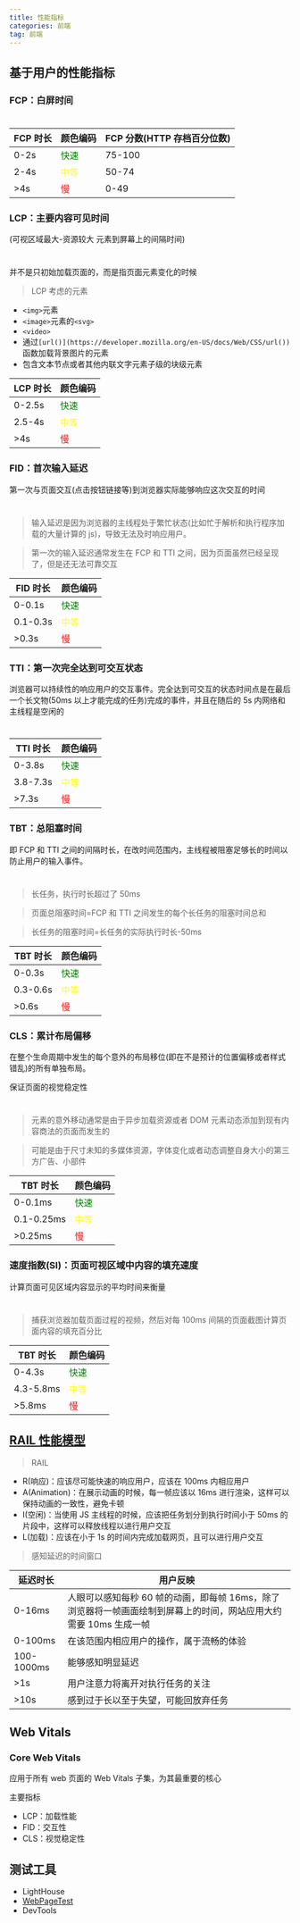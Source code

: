 ```yaml
---
title: 性能指标
categories: 前端
tag: 前端
---
```


## 基于用户的性能指标

### FCP：白屏时间

<h1></h1>

| FCP 时长 | 颜色编码                       | FCP 分数(HTTP 存档百分位数) |
| -------- | ------------------------------ | --------------------------- |
| 0-2s     | <font color=green>快速</font>  | 75-100                      |
| 2-4s     | <font color=yellow>中等</font> | 50-74                       |
| >4s      | <font color=red>慢</font>      | 0-49                        |

### LCP：主要内容可见时间

(可视区域最大-资源较大 元素到屏幕上的间隔时间)

<h1></h1>

并不是只初始加载页面的，而是指页面元素变化的时候

> LCP 考虑的元素

- `<img>`元素
- `<image>`元素的`<svg>`
- `<video>`
- 通过`[url()](https://developer.mozilla.org/en-US/docs/Web/CSS/url())`函数加载背景图片的元素
- 包含文本节点或者其他内联文字元素子级的块级元素

| LCP 时长 | 颜色编码                       |
| -------- | ------------------------------ |
| 0-2.5s   | <font color=green>快速</font>  |
| 2.5-4s   | <font color=yellow>中等</font> |
| >4s      | <font color=red>慢</font>      |

### FID：首次输入延迟

第一次与页面交互(点击按钮链接等)到浏览器实际能够响应这次交互的时间

<h1></h1>

> 输入延迟是因为浏览器的主线程处于繁忙状态(比如忙于解析和执行程序加载的大量计算的 js)，导致无法及时响应用户。

> 第一次的输入延迟通常发生在 FCP 和 TTI 之间，因为页面虽然已经呈现了，但是还无法可靠交互

| FID 时长 | 颜色编码                       |
| -------- | ------------------------------ |
| 0-0.1s   | <font color=green>快速</font>  |
| 0.1-0.3s | <font color=yellow>中等</font> |
| >0.3s    | <font color=red>慢</font>      |

### TTI：第一次完全达到可交互状态

浏览器可以持续性的响应用户的交互事件。完全达到可交互的状态时间点是在最后一个长文物(50ms 以上才能完成的任务)完成的事件，并且在随后的 5s 内网络和主线程是空闲的

<h1></h1>

| TTI 时长 | 颜色编码                       |
| -------- | ------------------------------ |
| 0-3.8s   | <font color=green>快速</font>  |
| 3.8-7.3s | <font color=yellow>中等</font> |
| >7.3s    | <font color=red>慢</font>      |

### TBT：总阻塞时间

即 FCP 和 TTI 之间的间隔时长，在改时间范围内，主线程被阻塞足够长的时间以防止用户的输入事件。

<h1></h1>

> 长任务，执行时长超过了 50ms

> 页面总阻塞时间=FCP 和 TTI 之间发生的每个长任务的阻塞时间总和

> 长任务的阻塞时间=长任务的实际执行时长-50ms

| TBT 时长 | 颜色编码                       |
| -------- | ------------------------------ |
| 0-0.3s   | <font color=green>快速</font>  |
| 0.3-0.6s | <font color=yellow>中等</font> |
| >0.6s    | <font color=red>慢</font>      |

### CLS：累计布局偏移

在整个生命周期中发生的每个意外的布局移位(即在不是预计的位置偏移或者样式错乱)的所有单独布局。

保证页面的视觉稳定性

<h1></h1>

> 元素的意外移动通常是由于异步加载资源或者 DOM 元素动态添加到现有内容商法的页面而发生的

> 可能是由于尺寸未知的多媒体资源，字体变化或者动态调整自身大小的第三方广告、小部件

| TBT 时长   | 颜色编码                       |
| ---------- | ------------------------------ |
| 0-0.1ms    | <font color=green>快速</font>  |
| 0.1-0.25ms | <font color=yellow>中等</font> |
| >0.25ms    | <font color=red>慢</font>      |

### 速度指数(SI)：页面可视区域中内容的填充速度

计算页面可见区域内容显示的平均时间来衡量

<h1></h1>

> 捕获浏览器加载页面过程的视频，然后对每 100ms 间隔的页面截图计算页面内容的填充百分比

| TBT 时长  | 颜色编码                       |
| --------- | ------------------------------ |
| 0-4.3s    | <font color=green>快速</font>  |
| 4.3-5.8ms | <font color=yellow>中等</font> |
| >5.8ms    | <font color=red>慢</font>      |

## [RAIL 性能模型](https://zhuanlan.zhihu.com/p/422402515)

> RAIL

- R(响应)：应该尽可能快速的响应用户，应该在 100ms 内相应用户
- A(Animation)：在展示动画的时候，每一帧应该以 16ms 进行渲染，这样可以保持动画的一致性，避免卡顿
- I(空闲)：当使用 JS 主线程的时候，应该把任务划分到执行时间小于 50ms 的片段中，这样可以释放线程以进行用户交互
- L(加载)：应该在小于 1s 的时间内完成加载网页，且可以进行用户交互

> 感知延迟的时间窗口

| 延迟时长 | 用户反映 |
| --- | --- |
| 0-16ms | 人眼可以感知每秒 60 帧的动画，即每帧 16ms，除了浏览器将一帧画面绘制到屏幕上的时间，网站应用大约需要 10ms 生成一帧 |
| 0-100ms | 在该范围内相应用户的操作，属于流畅的体验 |
| 100-1000ms | 能够感知明显延迟 |
| >1s | 用户注意力将离开对执行任务的关注 |
| >10s | 感到过于长以至于失望，可能回放弃任务 |

## Web Vitals

### Core Web Vitals

应用于所有 web 页面的 Web Vitals 子集，为其最重要的核心

主要指标

- LCP：加载性能
- FID：交互性
- CLS：视觉稳定性

## 测试工具

- LightHouse
- [WebPageTest](https://www.webpagetest.org)
- DevTools